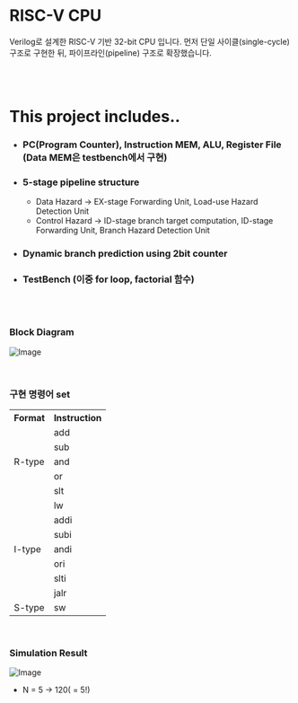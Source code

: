 # RISC-V CPU
Verilog로 설계한 RISC-V 기반 32-bit CPU 입니다. 먼저 단일 사이클(single-cycle) 구조로 구현한 뒤, 파이프라인(pipeline) 구조로 확장했습니다.

<br/><br/>

# This project includes..
+ ### PC(Program Counter), Instruction MEM, ALU, Register File (Data MEM은 testbench에서 구현)
+ ### 5-stage pipeline structure
  + Data Hazard -> EX-stage Forwarding Unit, Load-use Hazard Detection Unit
  + Control Hazard -> ID-stage branch target computation, ID-stage Forwarding Unit, Branch Hazard Detection Unit
+ ### Dynamic branch prediction using 2bit counter
+ ### TestBench (이중 for loop, factorial 함수)

<br/><br/>

### Block Diagram
![Image](https://github.com/user-attachments/assets/73cced7f-772a-4a1f-aa00-b05213553efa)

<br/>

### 구현 명령어 set
<table>
  <tr>
    <th>Format</th>
    <th>Instruction</th>
  </tr>
  <tr>
    <td rowspan="5">R-type</td>
    <td>add</td>
  </tr>
  <tr>
    <td>sub</td>
  </tr>
  <tr>
    <td>and</td>
  </tr>
  <tr>
    <td>or</td>
  </tr>
  <tr>
    <td>slt</td>
  </tr>
  <tr>
    <td rowspan="7">I-type</td>
    <td>lw</td>
  </tr>
  <tr>
    <td>addi</td>
  </tr>
  <tr>
    <td>subi</td>
  </tr>
  <tr>
    <td>andi</td>
  </tr>
  <tr>
    <td>ori</td>
  </tr>
  <tr>
    <td>slti</td>
  </tr>
  <tr>
    <td>jalr</td>
  </tr>
  <tr>
    <td rowspan="1">S-type</td>
    <td>sw</td>
  </tr>
</table>

<br/>

### Simulation Result
![Image](https://github.com/user-attachments/assets/9acf7ef1-58ce-4fd7-adab-f67b2ae1018f)


+ N = 5 -> 120( = 5!)

